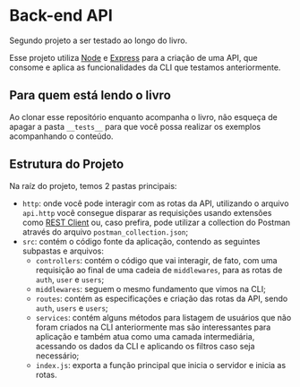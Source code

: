 # Back-end API
Segundo projeto a ser testado ao longo do livro.

Esse projeto utiliza [Node](https://nodejs.org/) e [Express](https://expressjs.com/) para a criação de uma API, que consome e aplica as funcionalidades da CLI que testamos anteriormente.

## Para quem está lendo o livro
Ao clonar esse repositório enquanto acompanha o livro, não esqueça de apagar a pasta `__tests__` para que você possa realizar os exemplos acompanhando o conteúdo.

## Estrutura do Projeto
Na raíz do projeto, temos 2 pastas principais:
- `http`: onde você pode interagir com as rotas da API, utilizando o arquivo `api.http` você consegue disparar as requisições usando extensões como [REST Client](https://marketplace.visualstudio.com/items?itemName=humao.rest-client) ou, caso prefira, pode utilizar a collection do Postman através do arquivo `postman_collection.json`;
- `src`: contém o código fonte da aplicação, contendo as seguintes subpastas e arquivos:
  - `controllers`: contém o código que vai interagir, de fato, com uma requisição ao final de uma cadeia de `middlewares`, para as rotas de `auth`, `user` e `users`;
  - `middlewares`: seguem o mesmo fundamento que vimos na CLI;
  - `routes`: contém as especificações e criação das rotas da API, sendo `auth`, `users` e `users`;
  - `services`: contém alguns métodos para listagem de usuários que não foram criados na CLI anteriormente mas são interessantes para aplicação e também atua como uma camada intermediária, acessando os dados da CLI e aplicando os filtros caso seja necessário;
  - `index.js`: exporta a função principal que inicia o servidor e inicia as rotas.
